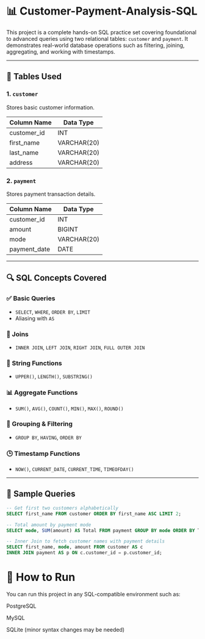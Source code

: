 # 📊 Customer-Payment-Analysis-SQL

This project is a complete hands-on SQL practice set covering foundational to advanced queries using two relational tables: `customer` and `payment`. It demonstrates real-world database operations such as filtering, joining, aggregating, and working with timestamps.

---

## 🧾 Tables Used

### 1. `customer`
Stores basic customer information.

| Column Name   | Data Type     |
|---------------|---------------|
| customer_id   | INT           |
| first_name    | VARCHAR(20)   |
| last_name     | VARCHAR(20)   |
| address       | VARCHAR(20)   |

### 2. `payment`
Stores payment transaction details.

| Column Name   | Data Type     |
|---------------|---------------|
| customer_id   | INT           |
| amount        | BIGINT        |
| mode          | VARCHAR(20)   |
| payment_date  | DATE          |

---

## 🔍 SQL Concepts Covered

### ✅ Basic Queries
- `SELECT`, `WHERE`, `ORDER BY`, `LIMIT`
- Aliasing with `AS`

### 🔗 Joins
- `INNER JOIN`, `LEFT JOIN`, `RIGHT JOIN`, `FULL OUTER JOIN`

### 📐 String Functions
- `UPPER()`, `LENGTH()`, `SUBSTRING()`

### 📊 Aggregate Functions
- `SUM()`, `AVG()`, `COUNT()`, `MIN()`, `MAX()`, `ROUND()`

### 📁 Grouping & Filtering
- `GROUP BY`, `HAVING`, `ORDER BY`

### 🕒 Timestamp Functions
- `NOW()`, `CURRENT_DATE`, `CURRENT_TIME`, `TIMEOFDAY()`

---

## 📌 Sample Queries

```sql
-- Get first two customers alphabetically
SELECT first_name FROM customer ORDER BY first_name ASC LIMIT 2;

-- Total amount by payment mode
SELECT mode, SUM(amount) AS Total FROM payment GROUP BY mode ORDER BY Total DESC;

-- Inner Join to fetch customer names with payment details
SELECT first_name, mode, amount FROM customer AS c
INNER JOIN payment AS p ON c.customer_id = p.customer_id;
```
# 🚀 How to Run
You can run this project in any SQL-compatible environment such as:

PostgreSQL

MySQL

SQLite (minor syntax changes may be needed)
